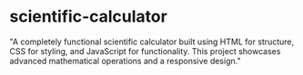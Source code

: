 # scientific-calculator
"A completely functional scientific calculator built using HTML for structure, CSS for styling, and JavaScript for functionality. This project showcases advanced mathematical operations and a responsive design."
